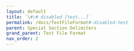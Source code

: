 ```yaml
---
layout: default
title: `\#\# disabled [test...]`
permalink: /docs/TestFileFormat#-disabled-test
parent: Special Section Delimiters
grand_parent: Test File Format
nav_order: 2
---
```

